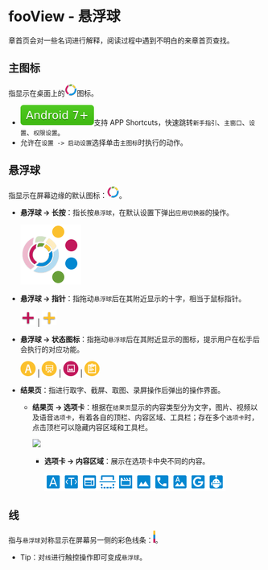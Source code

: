# fooView - 悬浮球

章首页会对一些名词进行解释，阅读过程中遇到不明白的来章首页查找。

## 主图标

指显示在桌面上的![](././assets/foo_icon_24.png)图标。

* ![](././assets/7.1.svg)支持 APP Shortcuts，快速跳转`新手指引`、`主窗口`、`设置`、`权限设置`。
* 允许在`设置 -> 启动设置`选择单击`主图标`时执行的动作。

## 悬浮球

指显示在屏幕边缘的默认图标：![](././assets/foo_icon_24.png)。

  * **悬浮球 -> 长按**：指长按`悬浮球`，在默认设置下弹出`应用切换器`的操作。

    ![](././assets/longpress.png)

  * **悬浮球 -> 指针**：指拖动`悬浮球`后在其附近显示的十字，相当于鼠标指针。

    ![](././assets/circle_focus.png)  |  ![](././assets/circle_circling.png)

  * **悬浮球 -> 状态图标**：指拖动`悬浮球`后在其附近显示的图标，提示用户在松手后会执行的对应功能。

    ![](././assets/status_text.png)  |  ![](././assets/status_screenshot.png)  |  ![](././assets/status_picture.png)  |  ![](././assets/status_clip.png)

* **结果页**：指进行取字、截屏、取图、录屏操作后弹出的操作界面。

  * **结果页 -> 选项卡**：根据在`结果页`显示的内容类型分为文字，图片、视频以及语音`选项卡`，有着各自的顶栏、内容区域、工具栏；存在多个`选项卡`时，点击顶栏可以隐藏内容区域和工具栏。

    ![](http://ww1.sinaimg.cn/large/6b1dd0a7ly1gczjmms9zlj22i00r2q6n.jpg)

    * **选项卡 -> 内容区域**：展示在选项卡中央不同的内容。
    
      ![](./assets/circle_key_word.png)![](./assets/circle_key_web_title.png)![](./assets/circle_key_web.png)![](./assets/circle_key_code.png)![](./assets/circle_key_video.png)![](./assets/circle_key_pic.png)![](./assets/circle_key_phone.png)![](./assets/circle_key_ocr.png)![](./assets/circle_key_google.png)![](./assets/circle_key_beta.png)

## 线

指与`悬浮球`对称显示在屏幕另一侧的彩色线条：![](./assets/icon_line.png)。

* Tip：对`线`进行触控操作即可变成`悬浮球`。